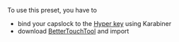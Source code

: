To use this preset, you have to
* bind your capslock to the [Hyper key](https://medium.com/macoclock/solve-shortcut-hell-in-macos-building-a-hyper-key-1cb8838bf521) using Karabiner
* download [BetterTouchTool](https://folivora.ai/) and import

